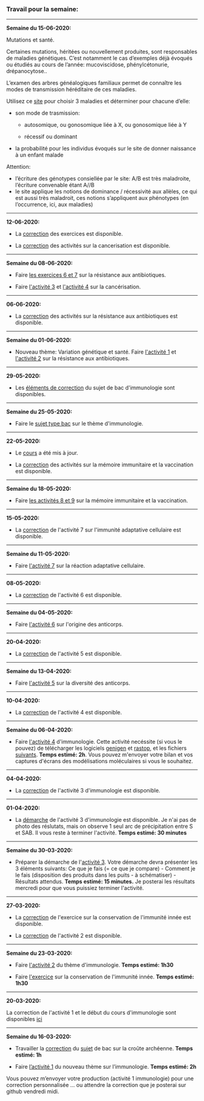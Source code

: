 ### Travail pour la semaine:


______


**Semaine du 15-06-2020:**


Mutations et santé.

Certaines mutations, héritées ou nouvellement produites, sont responsables de maladies génétiques. C’est notamment le cas d’exemples déjà évoqués ou étudiés au cours de l’année: mucoviscidose, phénylcétonurie, drépanocytose..

L’examen des arbres généalogiques familiaux permet de connaître les modes de transmission héréditaire de ces maladies.

Utilisez ce [site](http://svt.tice.ac-orleans-tours.fr/php5/publis/genetique/sommair.htm) pour choisir 3 maladies et déterminer pour chacune d’elle:

- son mode de trasmission: 

	- autosomique, ou gonosomique liée à X, ou gonosomique liée à Y

	- récessif ou dominant

- la probabilité pour les individus évoqués sur le site de donner naissance à un enfant malade


Attention: 

- l’écriture des génotypes consiellée par le site: A/B est très maladroite, l’écriture convenable étant A//B
- le site applique les notions de dominance / récessivité aux allèles, ce qui est aussi très maladroit, ces notions s’appliquent aux phénotypes (en l’occurrence, ici, aux maladies)




______


**12-06-2020:**


- La [correction](https://ipfs.io/ipfs/QmPKoTqX73DzUSaYj3Z7oxtXx6djemi6uJbm6t9Z97vPzn) des exercices est disponible.


- La [correction](https://ipfs.io/ipfs/QmX4VfcEuAxf17NJNSampsbBJNRT9ikMcN6FRoU3QDtsRo) des activités sur la cancerisation est disponible.

______


**Semaine du 08-06-2020:**

- Faire [les exercices 6 et 7](https://ipfs.io/ipfs/QmdbzwRt3MoeMkrRUikiyEygWdHEtgeU7GD35BMZqLVdk2) sur la résistance aux antibiotiques.


- Faire [l'activité 3](https://ipfs.io/ipfs/QmbGSZqQXsW9d6NAW82i7Tbsd89y7B4HbwrDyCYRW28kD8) et [l'activité 4](https://ipfs.io/ipfs/QmTrkqR9724iSz7kDnzSmvMj7LtJB4C6jhXf9SfSGgKGnh) sur la cancérisation.

______


**06-06-2020:**


- La [correction](https://ipfs.io/ipfs/QmcxRdZ7DEUuFMWpPwxHoQVu8o6hWzerVedRnGGXvaLSuC) des activités sur la résistance aux antibiotiques est disponible.

______


**Semaine du 01-06-2020:**


- Nouveau thème: Variation génétique et santé. Faire [l'activité 1](https://ipfs.io/ipfs/QmeEhL3jrcLo4GNsG57S8D7uyrR8ZWAdFbgyqqtRdQQdaS) et [l'activité 2](https://ipfs.io/ipfs/QmcYVt1D1fKVytbPSGj4LB71NrgBTRFLHpBe37PrTbvt6Z) sur la résistance aux antibiotiques.

______


**29-05-2020:**

- Les [éléments de correction](https://ipfs.io/ipfs/QmWQ7aYFDbrno4CkhFgmCL9WNm79SKjXUMhkoc5ExbvXQ7) du sujet de bac d'immunologie sont disponibles.



______


**Semaine du 25-05-2020:**


- Faire le [sujet type bac](https://ipfs.io/ipfs/QmXaadtx8Puuj3t4oUcQjVGLZHD56T4b6QXaCPtBA9kjVD) sur le thème d'immunologie.

______

**22-05-2020:**

- Le [cours](https://github.com/YannBouyeron/SVT1S/blob/master/Immunologie/Cours%20Immunologie.md) a été mis à jour.

- La [correction](https://ipfs.io/ipfs/QmVeZzZcz5nEuVo2CNLobtxtc9K3sp3D4j1gPLyKZbuCVu) des activités sur la mémoire immunitaire et la vaccination est disponible.

______


**Semaine du 18-05-2020:**

- Faire [les activités 8 et 9](https://ipfs.io/ipfs/QmP6xoFBPBiVLksHuKcJikTCqjLFU75hmLFQV1fDuNHN2W) sur la mémoire immunitaire et la vaccination.


______


**15-05-2020:**

- La [correction](https://ipfs.io/ipfs/QmfEnaZWvJyWJ1CpGSPjP7XwDHFaPVCCiVHrHk8mrXyxMN) de l'activité 7 sur l'immunité adaptative cellulaire est disponible.


______


**Semaine du 11-05-2020:**

- Faire [l'activité 7](https://ipfs.io/ipfs/QmRc293839zYzoRBgNm2mKyBseJFYmQCjzm7gmMUMGBaWM) sur la réaction adaptative cellulaire.


______


**08-05-2020:**

- La [correction](https://ipfs.io/ipfs/QmPNia7Tfjgb41kdxd4btReW1NNxtBMFxuupBb41DRGGXn) de l'activité 6 est disponible.


______


**Semaine du 04-05-2020:** 


- Faire [l'activité 6](https://ipfs.io/ipfs/QmQEmoL9Lsq1b4d9uFVTUjCfXQqJD4TMxUhXX32x4CyhVx) sur l'origine des anticorps.


______


**20-04-2020:**

- La [correction](https://github.com/YannBouyeron/SVT1S/blob/master/Immunologie/A5%20correction.md) de l'activité 5 est disponible.



______


**Semaine du 13-04-2020:**

- Faire [l'activité 5](https://ipfs.io/ipfs/QmPsepBLxVd91jZcvghUCJER8wpQHB3mgRaChBN2JJTfwD) sur la diversité des anticorps.


______

**10-04-2020:**

- La [correction](https://github.com/YannBouyeron/SVT1S/blob/master/Immunologie/A4%20correction.md) de l'activité 4 est disponible.


______



**Semaine du 06-04-2020:**

- Faire [l'activité 4](https://github.com/YannBouyeron/SVT1S/blob/master/Immunologie/A4.md) d'immunologie. Cette activité necéssite (si vous le pouvez) de télécharger les logiciels [genigen](http://acces.ens-lyon.fr/acces/logiciels/applications/geniegen) et [rastop](http://acces.ens-lyon.fr/biotic/rastop/accueil.htm), et les fichiers [suivants](https://ipfs.io/ipfs/Qmb26sYg68LRoovmdcjYxP1dKcCFCcc1E5r2e1TXfyRfcB). **Temps estimé: 2h**. Vous pouvez m'envoyer votre bilan et vos captures d'écrans des modélisations moléculaires si vous le souhaitez.




______


**04-04-2020:**

- La [correction](https://github.com/YannBouyeron/SVT1S/blob/master/Immunologie/A3%20correction.md) de l'activité 3 d'immunologie est disponible.

______


**01-04-2020:**

- La [démarche](https://ipfs.io/ipfs/QmPcyUJ8V6BJCucuiTsf3AzGEPVAroYTX1GSgrusUqjw7s) de l'activité 3 d'immunologie est disponible. Je n'ai pas de photo des réslutats, mais on observe 1 seul arc de précipitation entre S et SAB. Il vous reste à terminer l'activité. **Temps estimé: 30 minutes**



______


**Semaine du 30-03-2020:**

- Préparer la démarche de l'[activité 3](https://github.com/YannBouyeron/SVT1S/blob/master/Immunologie/A3.md). Votre démarche devra présenter les 3 éléments suivants: Ce que je fais (= ce que je compare) - Comment je le fais (disposition des produits dans les puits - à schématiser) - Résultats attendus. **Temps estimé: 15 minutes.** Je posterai les résultats mercredi pour que vous puissiez terminer l'activité.

______


**27-03-2020:**

- La [correction](https://github.com/YannBouyeron/SVT-TS/blob/master/Immunologie/Correction%20exercice%20conservation%20immunité%20innée.md) de l'exercice sur la conservation de l'immunité innée est disponible.

- La [correction](https://github.com/YannBouyeron/SVT1S/blob/master/Immunologie/A2%20correction.md) de l'activité 2 est disponible.

______


**Semaine du 23-03-2020:**

- Faire [l'activité 2](https://github.com/YannBouyeron/SVT1S/blob/master/Immunologie/A2.pdf) du thème d'immunologie. **Temps estimé: 1h30**

- Faire [l'exercice](https://github.com/YannBouyeron/SVT-TS/blob/master/Immunologie/Exercice%20conservation%20immunité%20innée%20.pdf) sur la conservation de l'immunité innée. **Temps estimé: 1h30**

_______

**20-03-2020:**

La correction de l'activité 1 et le début du cours d'immunologie sont disponibles [ici](https://github.com/YannBouyeron/SVT1S/tree/master/Immunologie)


______

**Semaine du 16-03-2020:**

- Travailler la [correction](https://github.com/YannBouyeron/SVT-TS/blob/master/DS/DS%20TS%20croûte%20archéenne%20correction%20.pdf) du [sujet](https://ipfs.io/ipfs/QmfCNj3ydT8d5r3JWe1BjtZsfd41e1gjnLqRQweA27BAeJ) de bac sur la croûte archéenne. **Temps estimé: 1h**

- Faire [l’activité 1](https://github.com/YannBouyeron/SVT1S/blob/master/Immunologie/A1.md) du nouveau thème sur l’immunologie. **Temps estimé: 2h**

Vous pouvez m’envoyer votre production (activité 1 immunologie) pour une correction personnalisée ... ou attendre la correction que je posterai sur github vendredi midi.

